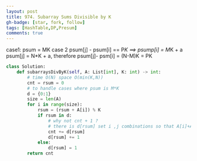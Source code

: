 ```yaml
---
layout: post
title: 974. Subarray Sums Divisible by K
gh-badge: [star, fork, follow]
tags: [HashTable,DP,Presum]
comments: true
---
```


case1:  psum = MK  case 2 psum[j] - psum[i] == P*K  ==> psump[i] = M*K + a psum[j] = N*K + a, therefore psum[j]- psm[i] = (N-M)K  = PK 
```python
class Solution:
    def subarraysDivByK(self, A: List[int], K: int) -> int:
        # time O(N) space O(min(K,N))
        cnt = rsum = 0
        # to handle cases where psum is M*K
        d = {0:1}
        size = len(A)
        for i in range(size):
            rsum = (rsum + A[i]) % K 
            if rsum in d:
                # why not cnt + 1 ? 
                # there is d[rsum] set i ,j combinations so that A[i]+A[i+1]+..A[j] = n*K
                cnt += d[rsum]
                d[rsum] += 1
            else:
                d[rsum] = 1
        return cnt 
```
